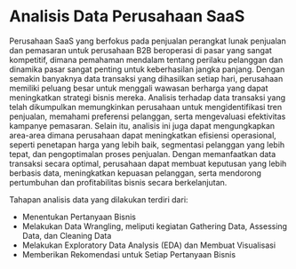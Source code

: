# Analisis Data Perusahaan SaaS

Perusahaan SaaS yang berfokus pada penjualan perangkat lunak penjualan dan pemasaran untuk perusahaan B2B beroperasi di pasar yang sangat kompetitif, dimana pemahaman mendalam tentang perilaku pelanggan dan dinamika pasar sangat penting untuk keberhasilan jangka panjang. Dengan semakin banyaknya data transaksi yang dihasilkan setiap hari, perusahaan memiliki peluang besar untuk menggali wawasan berharga yang dapat meningkatkan strategi bisnis mereka. Analisis terhadap data transaksi yang telah dikumpulkan memungkinkan perusahaan untuk mengidentifikasi tren penjualan, memahami preferensi pelanggan, serta mengevaluasi efektivitas kampanye pemasaran. Selain itu, analisis ini juga dapat mengungkapkan area-area dimana perusahaan dapat meningkatkan efisiensi operasional, seperti penetapan harga yang lebih baik, segmentasi pelanggan yang lebih tepat, dan pengoptimalan proses penjualan. Dengan memanfaatkan data transaksi secara optimal, perusahaan dapat membuat keputusan yang lebih berbasis data, meningkatkan kepuasan pelanggan, serta mendorong pertumbuhan dan profitabilitas bisnis secara berkelanjutan.

Tahapan analisis data yang dilakukan terdiri dari:
- Menentukan Pertanyaan Bisnis
- Melakukan Data Wrangling, meliputi kegiatan Gathering Data, Assessing Data, dan Cleaning Data
- Melakukan Exploratory Data Analysis (EDA) dan Membuat Visualisasi
- Memberikan Rekomendasi untuk Setiap Pertanyaan Bisnis
